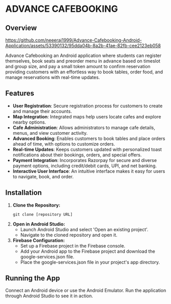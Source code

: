 # ADVANCE CAFEBOOKING

## Overview

https://github.com/neeeraj1999/Advance-Cafebooking-Android-Application/assets/53390132/95dda04b-8a2b-41ae-82fb-cee2123eb058  

  


Advance Cafebooking an Android application where students can register themselves, book seats and preorder menu in advance based on timeslot and group size, and pay a small token amount to confirm reservation
providing customers with an effortless way to book tables, order food, and manage reservations with real-time updates.

## Features
- **User Registration**: Secure registration process for customers to create and manage their accounts.
- **Map Integration**: Integrated maps help users locate cafes and explore nearby options.
- **Cafe Administration**: Allows administrators to manage cafe details, menus, and view customer activity.
- **Advanced Booking**: Enables customers to book tables and place orders ahead of time, with options to customize orders.
- **Real-time Updates**: Keeps customers updated with personalized toast notifications about their bookings, orders, and special offers.
- **Payment Integration**: Incorporates Razorpay for secure and diverse payment options, including credit/debit cards, UPI, and net banking.
- **Interactive User Interface**: An intuitive interface makes it easy for users to navigate, book, and order.

## Installation
<!DOCTYPE html>
<html>
<body>
    <ol>
        <li>
            <strong>Clone the Repository:</strong>
            <pre><code>git clone [repository URL]</code></pre>
        </li>
        <li>
            <strong>Open in Android Studio:</strong>
            <ul>
                <li>Launch Android Studio and select 'Open an existing project'.</li>
                <li>Navigate to the cloned repository and open it.</li>
            </ul>
        </li>
        <li>
            <strong>Firebase Configuration:</strong>
            <ul>
                <li>Set up a Firebase project in the Firebase console.</li>
                <li>Add your Android app to the Firebase project and download the google-services.json file.</li>
                <li>Place the google-services.json file in your project's app directory.</li>
            </ul>
        </li>
    </ol>
</body>
</html>

## Running the App
Connect an Android device or use the Android Emulator.
Run the application through Android Studio to see it in action.
